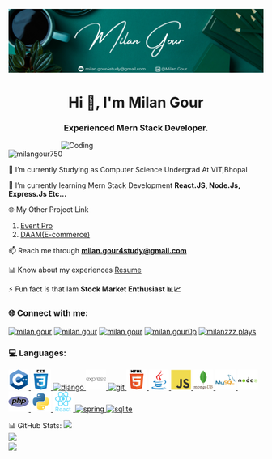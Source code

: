 ![logo](https://github.com/MilanGour750/MilanGour750/blob/main/Simple%20Work%20LinkedIn%20Banner%20(1).png)

<h1 align="center">Hi 👋, I'm Milan Gour</h1>
<h3 align="center">Experienced Mern Stack Developer.</h3>

<img align="right" alt="Coding" width="400" src="https://camo.githubusercontent.com/8bf6f6d78abc81fcf9c49f10649423e73ea44bc248e83aaae8759d401c829a84/68747470733a2f2f70687973696373677572756b756c2e66696c65732e776f726470726573732e636f6d2f323031392f30322f6368617261637465722d312e676966">

<p align="left"> <img src="https://komarev.com/ghpvc/?username=milangour750&label=Profile%20views&color=0e75b6&style=flat" alt="milangour750" /> </p>

🔭 I’m currently Studying as Computer Science Undergrad At VIT,Bhopal 

🌱 I’m currently learning Mern Stack Development **React.JS, Node.Js, Express.Js Etc...**

🌐 My Other Project Link 
1) [Event Pro](https://drive.google.com/file/d/1pzQBz9yH8pJIJj5qTq5NGjmVuhmZcQPv/view?usp=drivesdk)
2) [DAAM(E-commerce)](https://drive.google.com/drive/folders/1zhfhkuznSmDePg9IzFbSyRpMD-T5Ppfh?usp=share_link)

📫 Reach me through **milan.gour4study@gmail.com**

📊 Know about my experiences [Resume](https://docs.google.com/document/d/1oRO_pSOkzvJhNpdp8hwytkNJls1qR2rxxlU6Xmg2UcI/edit?usp=share_link)

⚡ Fun fact is that Iam  **Stock Market Enthusiast 📊📈**

<h3 align="left">🌐 Connect with me:</h3>
<p align="left">
<a href="https://twitter.com/milan gour" target="blank"><img align="center" src="https://raw.githubusercontent.com/rahuldkjain/github-profile-readme-generator/master/src/images/icons/Social/twitter.svg" alt="milan gour" height="30" width="40" /></a>
<a href="https://linkedin.com/in/milan-gour-50176122b" target="blank"><img align="center" src="https://raw.githubusercontent.com/rahuldkjain/github-profile-readme-generator/master/src/images/icons/Social/linked-in-alt.svg" alt="milan gour" height="30" width="40" /></a>
<a href="https://fb.com/milan gour" target="blank"><img align="center" src="https://raw.githubusercontent.com/rahuldkjain/github-profile-readme-generator/master/src/images/icons/Social/facebook.svg" alt="milan gour" height="30" width="40" /></a>
<a href="https://instagram.com/milan.gour0p" target="blank"><img align="center" src="https://raw.githubusercontent.com/rahuldkjain/github-profile-readme-generator/master/src/images/icons/Social/instagram.svg" alt="milan.gour0p" height="30" width="40" /></a>
<a href="https://www.youtube.com/c/milanzzz plays" target="blank"><img align="center" src="https://raw.githubusercontent.com/rahuldkjain/github-profile-readme-generator/master/src/images/icons/Social/youtube.svg" alt="milanzzz plays" height="30" width="40" /></a>
</p>

<h3 align="left">💻 Languages:</h3>
<p align="left"> <a href="https://www.w3schools.com/cpp/" target="_blank" rel="noreferrer"> <img src="https://raw.githubusercontent.com/devicons/devicon/master/icons/cplusplus/cplusplus-original.svg" alt="cplusplus" width="40" height="40"/> </a> <a href="https://www.w3schools.com/css/" target="_blank" rel="noreferrer"> <img src="https://raw.githubusercontent.com/devicons/devicon/master/icons/css3/css3-original-wordmark.svg" alt="css3" width="40" height="40"/> </a> <a href="https://www.djangoproject.com/" target="_blank" rel="noreferrer"> <img src="https://cdn.worldvectorlogo.com/logos/django.svg" alt="django" width="40" height="40"/> </a> <a href="https://expressjs.com" target="_blank" rel="noreferrer"> <img src="https://raw.githubusercontent.com/devicons/devicon/master/icons/express/express-original-wordmark.svg" alt="express" width="40" height="40"/> </a> <a href="https://git-scm.com/" target="_blank" rel="noreferrer"> <img src="https://www.vectorlogo.zone/logos/git-scm/git-scm-icon.svg" alt="git" width="40" height="40"/> </a> <a href="https://www.w3.org/html/" target="_blank" rel="noreferrer"> <img src="https://raw.githubusercontent.com/devicons/devicon/master/icons/html5/html5-original-wordmark.svg" alt="html5" width="40" height="40"/> </a> <a href="https://www.java.com" target="_blank" rel="noreferrer"> <img src="https://raw.githubusercontent.com/devicons/devicon/master/icons/java/java-original.svg" alt="java" width="40" height="40"/> </a> <a href="https://developer.mozilla.org/en-US/docs/Web/JavaScript" target="_blank" rel="noreferrer"> <img src="https://raw.githubusercontent.com/devicons/devicon/master/icons/javascript/javascript-original.svg" alt="javascript" width="40" height="40"/> </a> <a href="https://www.mongodb.com/" target="_blank" rel="noreferrer"> <img src="https://raw.githubusercontent.com/devicons/devicon/master/icons/mongodb/mongodb-original-wordmark.svg" alt="mongodb" width="40" height="40"/> </a> <a href="https://www.mysql.com/" target="_blank" rel="noreferrer"> <img src="https://raw.githubusercontent.com/devicons/devicon/master/icons/mysql/mysql-original-wordmark.svg" alt="mysql" width="40" height="40"/> </a> <a href="https://nodejs.org" target="_blank" rel="noreferrer"> <img src="https://raw.githubusercontent.com/devicons/devicon/master/icons/nodejs/nodejs-original-wordmark.svg" alt="nodejs" width="40" height="40"/> </a> <a href="https://www.php.net" target="_blank" rel="noreferrer"> <img src="https://raw.githubusercontent.com/devicons/devicon/master/icons/php/php-original.svg" alt="php" width="40" height="40"/> </a> <a href="https://www.python.org" target="_blank" rel="noreferrer"> <img src="https://raw.githubusercontent.com/devicons/devicon/master/icons/python/python-original.svg" alt="python" width="40" height="40"/> </a> <a href="https://reactjs.org/" target="_blank" rel="noreferrer"> <img src="https://raw.githubusercontent.com/devicons/devicon/master/icons/react/react-original-wordmark.svg" alt="react" width="40" height="40"/> </a> <a href="https://spring.io/" target="_blank" rel="noreferrer"> <img src="https://www.vectorlogo.zone/logos/springio/springio-icon.svg" alt="spring" width="40" height="40"/> </a> <a href="https://www.sqlite.org/" target="_blank" rel="noreferrer"> <img src="https://www.vectorlogo.zone/logos/sqlite/sqlite-icon.svg" alt="sqlite" width="40" height="40"/> </a> </p>

📊 GitHub Stats:
![](https://github-readme-stats.vercel.app/api?username=MilanGour750&theme=midnight-purple&hide_border=false&include_all_commits=false&count_private=false)<br/>
![](https://github-readme-streak-stats.herokuapp.com/?user=MilanGour750&theme=midnight-purple&hide_border=false)<br/>
![](https://github-readme-stats.vercel.app/api/top-langs/?username=MilanGour750&theme=midnight-purple&hide_border=false&include_all_commits=false&count_private=false&layout=compact)


